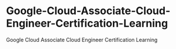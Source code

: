 # Google-Cloud-Associate-Cloud-Engineer-Certification-Learning
Google Cloud Associate Cloud Engineer Certification Learning
